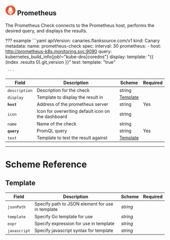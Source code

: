 ## <img src='https://raw.githubusercontent.com/flanksource/flanksource-ui/main/src/icons/prometheus.svg' style='height: 32px'/> Prometheus

The Prometheus Check connects to the Prometheus host, performs the desired query, and displays the results.

??? example
     ```yaml
     apiVersion: canaries.flanksource.com/v1
     kind: Canary
     metadata:
       name: prometheus-check
     spec:
       interval: 30
       prometheus:
         - host: http://prometheus-k8s.monitoring.svc:9090
           query: kubernetes_build_info{job!~"kube-dns|coredns"}
           display:
             template: "{{ (index .results 0).git_version }}"
           test:
             template: "true"
     
     ```

| Field | Description | Scheme | Required |
| ----- | ----------- | ------ | -------- |
| `description` | Description for the check | string |  |
| `display` | Template to display the result in | [Template](#template) |  |
| **`host`** | Address of the prometheus server | string | Yes |
| `icon` | Icon for overwriting default icon on the dashboard | string |  |
| `name` | Name of the check | string |  |
| **`query`** | PromQL query | string | Yes |
| `test` | Template to test the result against | [Template](#template) |  |

---
# Scheme Reference
## Template

| Field | Description | Scheme | Required |
| ----- | ----------- | ------ | -------- |
| `jsonPath` | Specify path to JSON element for use in template | *string* |  |
| `template` | Specify Go template for use | *string* |  |
| `expr` | Specify expression for use in template  | *string* |  |
| `javascript` | Specify javascript syntax for template | *string* |  |
